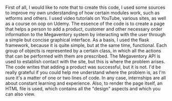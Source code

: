 First of all, I would like to note that to create this code, I used some sources to improve my own understanding of how certain modules work, such as wtforms and others. I used video tutorials on YouTube, various sites, as well as a course on oop on Udemy.
The essence of the code is to create a page that helps a person to add a product, customer and other necessary order information to the Megaventory system by interacting with the user through a simple but concise graphical interface.
As a basis, I used the flask framework, because it is quite simple, but at the same time, functional. 
Each group of objects is represented by a certain class, in which all the actions that can be performed with them are prescribed.
The Megaventory API is used to establish contact with the site, but this is where the problem arises. The code writes that adding a product was successful, but it is not. I'd be really grateful if you could help me understand where the problem is, as I'm sure it's a matter of one or two lines of code.
In any case, internships are all about constant learning and experience.
Also, to render the page itself, an HTML file is used, which contains all the "design" aspects and which you can also view.
